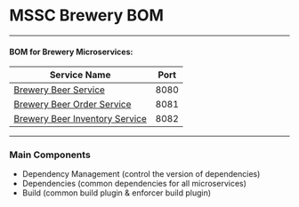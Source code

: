 # MSSC Brewery BOM

---

#### BOM for Brewery Microservices:

| Service Name                                                                       | Port |
|------------------------------------------------------------------------------------|------|
| [Brewery Beer Service](https://github.com/hieulc/mssc-brewery-service)                                                           | 8080 |
| [Brewery Beer Order Service](https://github.com/hieulc/brewery-order-service)      | 8081 |
| [Brewery Beer Inventory Service](https://github.com/hieulc/beer-inventory-service) | 8082 |

---

### Main Components

- Dependency Management (control the version of dependencies)
- Dependencies (common dependencies for all microservices)
- Build (common build plugin & enforcer build plugin)



